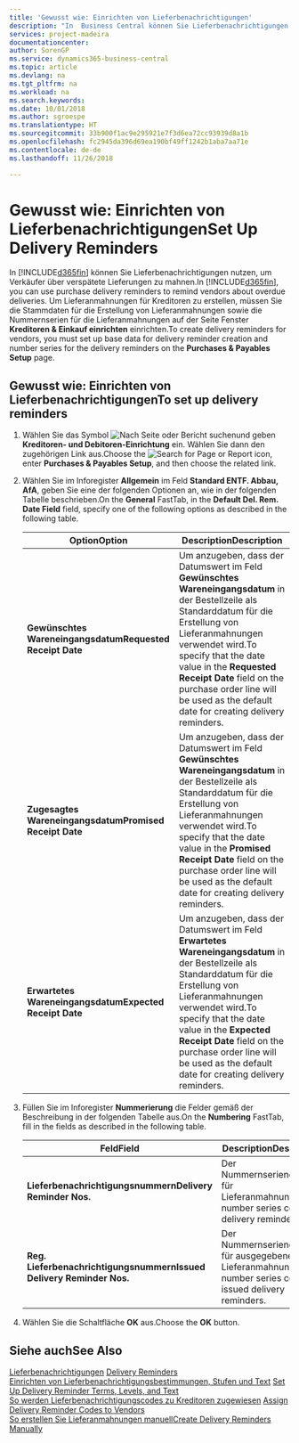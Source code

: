 ```yaml
---
title: 'Gewusst wie: Einrichten von Lieferbenachrichtigungen'
description: "In  Business Central können Sie Lieferbenachrichtigungen nutzen, um Verkäufer über verspätete Lieferungen zu mahnen."
services: project-madeira
documentationcenter: 
author: SorenGP
ms.service: dynamics365-business-central
ms.topic: article
ms.devlang: na
ms.tgt_pltfrm: na
ms.workload: na
ms.search.keywords: 
ms.date: 10/01/2018
ms.author: sgroespe
ms.translationtype: HT
ms.sourcegitcommit: 33b900f1ac9e295921e7f3d6ea72cc93939d8a1b
ms.openlocfilehash: fc2945da396d69ea190bf49ff1242b1aba7aa71e
ms.contentlocale: de-de
ms.lasthandoff: 11/26/2018

---
```

# <a name="set-up-delivery-reminders"></a><span data-ttu-id="f79fc-103">Gewusst wie: Einrichten von Lieferbenachrichtigungen</span><span class="sxs-lookup"><span data-stu-id="f79fc-103">Set Up Delivery Reminders</span></span>
<span data-ttu-id="f79fc-104">In [!INCLUDE[d365fin](../../includes/d365fin_md.md)] können Sie Lieferbenachrichtigungen nutzen, um Verkäufer über verspätete Lieferungen zu mahnen.</span><span class="sxs-lookup"><span data-stu-id="f79fc-104">In [!INCLUDE[d365fin](../../includes/d365fin_md.md)], you can use purchase delivery reminders to remind vendors about overdue deliveries.</span></span> <span data-ttu-id="f79fc-105">Um Lieferanmahnungen für Kreditoren zu erstellen, müssen Sie die Stammdaten für die Erstellung von Lieferanmahnungen sowie die Nummernserien für die Lieferanmahnungen auf der Seite Fenster **Kreditoren & Einkauf einrichten** einrichten.</span><span class="sxs-lookup"><span data-stu-id="f79fc-105">To create delivery reminders for vendors, you must set up base data for delivery reminder creation and number series for the delivery reminders on the **Purchases & Payables Setup** page.</span></span>  

## <a name="to-set-up-delivery-reminders"></a><span data-ttu-id="f79fc-106">Gewusst wie: Einrichten von Lieferbenachrichtigungen</span><span class="sxs-lookup"><span data-stu-id="f79fc-106">To set up delivery reminders</span></span>  

1.  <span data-ttu-id="f79fc-107">Wählen Sie das Symbol ![Nach Seite oder Bericht suchen](../../media/ui-search/search_small.png "Nach Seite oder Bericht  suchen")und geben **Kreditoren- und Debitoren-Einrichtung** ein. Wählen Sie dann den zugehörigen Link aus.</span><span class="sxs-lookup"><span data-stu-id="f79fc-107">Choose the ![Search for Page or Report](../../media/ui-search/search_small.png "Search for Page or Report icon") icon, enter **Purchases & Payables Setup**, and then choose the related link.</span></span>  
2.  <span data-ttu-id="f79fc-108">Wählen Sie im Inforegister **Allgemein** im Feld **Standard ENTF. Abbau, AfA**, geben Sie eine der folgenden Optionen an, wie in der folgenden Tabelle beschrieben.</span><span class="sxs-lookup"><span data-stu-id="f79fc-108">On the **General** FastTab, in the **Default Del. Rem. Date Field** field, specify one of the following options as described in the following table.</span></span>  

    |<span data-ttu-id="f79fc-109">Option</span><span class="sxs-lookup"><span data-stu-id="f79fc-109">Option</span></span>|<span data-ttu-id="f79fc-110">Description</span><span class="sxs-lookup"><span data-stu-id="f79fc-110">Description</span></span>|  
    |----------------------------------|---------------------------------------|  
    |<span data-ttu-id="f79fc-111">**Gewünschtes Wareneingangsdatum**</span><span class="sxs-lookup"><span data-stu-id="f79fc-111">**Requested Receipt Date**</span></span>|<span data-ttu-id="f79fc-112">Um anzugeben, dass der Datumswert im Feld **Gewünschtes Wareneingangsdatum** in der Bestellzeile als Standarddatum für die Erstellung von Lieferanmahnungen verwendet wird.</span><span class="sxs-lookup"><span data-stu-id="f79fc-112">To specify that the date value in the **Requested Receipt Date** field on the purchase order line will be used as the default date for creating delivery reminders.</span></span>|  
    |<span data-ttu-id="f79fc-113">**Zugesagtes Wareneingangsdatum**</span><span class="sxs-lookup"><span data-stu-id="f79fc-113">**Promised Receipt Date**</span></span>|<span data-ttu-id="f79fc-114">Um anzugeben, dass der Datumswert im Feld **Gewünschtes Wareneingangsdatum** in der Bestellzeile als Standarddatum für die Erstellung von Lieferanmahnungen verwendet wird.</span><span class="sxs-lookup"><span data-stu-id="f79fc-114">To specify that the date value in the **Promised Receipt Date** field on the purchase order line will be used as the default date for creating delivery reminders.</span></span>|  
    |<span data-ttu-id="f79fc-115">**Erwartetes Wareneingangsdatum**</span><span class="sxs-lookup"><span data-stu-id="f79fc-115">**Expected Receipt Date**</span></span>|<span data-ttu-id="f79fc-116">Um anzugeben, dass der Datumswert im Feld **Erwartetes Wareneingangsdatum** in der Bestellzeile als Standarddatum für die Erstellung von Lieferanmahnungen verwendet wird.</span><span class="sxs-lookup"><span data-stu-id="f79fc-116">To specify that the date value in the **Expected Receipt Date** field on the purchase order line will be used as the default date for creating delivery reminders.</span></span>|  

3.  <span data-ttu-id="f79fc-117">Füllen Sie im Inforegister **Nummerierung** die Felder gemäß der Beschreibung in der folgenden Tabelle aus.</span><span class="sxs-lookup"><span data-stu-id="f79fc-117">On the **Numbering** FastTab, fill in the fields as described in the following table.</span></span>  

    |<span data-ttu-id="f79fc-118">Feld</span><span class="sxs-lookup"><span data-stu-id="f79fc-118">Field</span></span>|<span data-ttu-id="f79fc-119">Description</span><span class="sxs-lookup"><span data-stu-id="f79fc-119">Description</span></span>|  
    |---------------------------------|---------------------------------------|  
    |<span data-ttu-id="f79fc-120">**Lieferbenachrichtigungsnummern**</span><span class="sxs-lookup"><span data-stu-id="f79fc-120">**Delivery Reminder Nos.**</span></span>|<span data-ttu-id="f79fc-121">Der Nummernseriencode für Lieferanmahnungen.</span><span class="sxs-lookup"><span data-stu-id="f79fc-121">The number series code for delivery reminders.</span></span>|  
    |<span data-ttu-id="f79fc-122">**Reg. Lieferbenachrichtigungsnummern**</span><span class="sxs-lookup"><span data-stu-id="f79fc-122">**Issued Delivery Reminder Nos.**</span></span>|<span data-ttu-id="f79fc-123">Der Nummernseriencode für ausgegebene Lieferanmahnungen.</span><span class="sxs-lookup"><span data-stu-id="f79fc-123">The number series code for issued delivery reminders.</span></span>|  

4.  <span data-ttu-id="f79fc-124">Wählen Sie die Schaltfläche **OK** aus.</span><span class="sxs-lookup"><span data-stu-id="f79fc-124">Choose the **OK** button.</span></span>  

## <a name="see-also"></a><span data-ttu-id="f79fc-125">Siehe auch</span><span class="sxs-lookup"><span data-stu-id="f79fc-125">See Also</span></span>  
 <span data-ttu-id="f79fc-126">[Lieferbenachrichtigungen](delivery-reminders.md) </span><span class="sxs-lookup"><span data-stu-id="f79fc-126">[Delivery Reminders](delivery-reminders.md) </span></span>  
 <span data-ttu-id="f79fc-127">[Einrichten von Lieferbenachrichtigungsbestimmungen, Stufen und Text](how-to-set-up-delivery-reminder-terms-levels-and-text.md) </span><span class="sxs-lookup"><span data-stu-id="f79fc-127">[Set Up Delivery Reminder Terms, Levels, and Text](how-to-set-up-delivery-reminder-terms-levels-and-text.md) </span></span>  
 <span data-ttu-id="f79fc-128">[So werden Lieferbenachrichtigungscodes zu Kreditoren zugewiesen](how-to-assign-delivery-reminder-codes-to-vendors.md) </span><span class="sxs-lookup"><span data-stu-id="f79fc-128">[Assign Delivery Reminder Codes to Vendors](how-to-assign-delivery-reminder-codes-to-vendors.md) </span></span>  
 [<span data-ttu-id="f79fc-129">So erstellen Sie Lieferanmahnungen manuell</span><span class="sxs-lookup"><span data-stu-id="f79fc-129">Create Delivery Reminders Manually</span></span>](how-to-create-delivery-reminders-manually.md)

